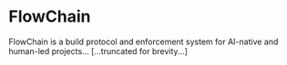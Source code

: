 # FlowChain

FlowChain is a build protocol and enforcement system for AI-native and human-led projects...
[...truncated for brevity...]
